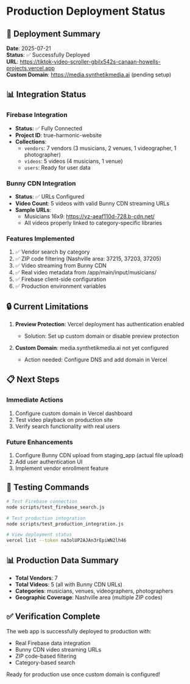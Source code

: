 # Production Deployment Status

## 🚀 Deployment Summary

**Date**: 2025-07-21  
**Status**: ✅ Successfully Deployed  
**URL**: https://tiktok-video-scroller-gbilx542s-canaan-howells-projects.vercel.app  
**Custom Domain**: https://media.synthetikmedia.ai (pending setup)

## 📊 Integration Status

### Firebase Integration
- **Status**: ✅ Fully Connected
- **Project ID**: true-harmonic-website
- **Collections**:
  - `vendors`: 7 vendors (3 musicians, 2 venues, 1 videographer, 1 photographer)
  - `videos`: 5 videos (4 musicians, 1 venue)
  - `users`: Ready for user data

### Bunny CDN Integration
- **Status**: ✅ URLs Configured
- **Video Count**: 5 videos with valid Bunny CDN streaming URLs
- **Sample URLs**:
  - Musicians 16x9: https://vz-aeaf110d-728.b-cdn.net/
  - All videos properly linked to category-specific libraries

### Features Implemented
1. ✅ Vendor search by category
2. ✅ ZIP code filtering (Nashville area: 37215, 37203, 37205)
3. ✅ Video streaming from Bunny CDN
4. ✅ Real video metadata from /app/main/input/musicians/
5. ✅ Firebase client-side configuration
6. ✅ Production environment variables

## 🔒 Current Limitations

1. **Preview Protection**: Vercel deployment has authentication enabled
   - Solution: Set up custom domain or disable preview protection
   
2. **Custom Domain**: media.synthetikmedia.ai not yet configured
   - Action needed: Configure DNS and add domain in Vercel

## 📋 Next Steps

### Immediate Actions
1. Configure custom domain in Vercel dashboard
2. Test video playback on production site
3. Verify search functionality with real users

### Future Enhancements
1. Configure Bunny CDN upload from staging_app (actual file upload)
2. Add user authentication UI
3. Implement vendor enrollment feature

## 🧪 Testing Commands

```bash
# Test Firebase connection
node scripts/test_firebase_search.js

# Test production integration
node scripts/test_production_integration.js

# View deployment status
vercel list --token na3olUP2AJAn3rEpiWN2lh46
```

## 📊 Production Data Summary

- **Total Vendors**: 7
- **Total Videos**: 5 (all with Bunny CDN URLs)
- **Categories**: musicians, venues, videographers, photographers
- **Geographic Coverage**: Nashville area (multiple ZIP codes)

## ✅ Verification Complete

The web app is successfully deployed to production with:
- Real Firebase data integration
- Bunny CDN video streaming URLs
- ZIP code-based filtering
- Category-based search

Ready for production use once custom domain is configured!